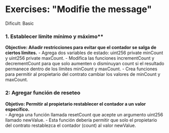 # Exercises: "Modifie the message"

Dificult: Basic

### 1. Establecer límite mínimo y máximo**
**Objective: Añadir restricciones para evitar que el contador se salga de ciertos límites.**
        - Agrega dos variables de estado: uint256 private minCount y uint256 private maxCount.
        - Modifica las funciones incrementCount y decrementCount para que solo aumenten o disminuyan count si el resultado permanece dentro de los límites minCount y maxCount.
        - Crea funciones para permitir al propietario del contrato cambiar los valores de minCount y maxCount.


### 2: Agregar función de reseteo
**Objetivo: Permitir al propietario restablecer el contador a un valor específico.**  
		- Agrega una función llamada resetCount que acepte un argumento uint256 llamado newValue.
		- Esta función debería permitir que solo el propietario del contrato restablezca el contador (count) al valor newValue.
